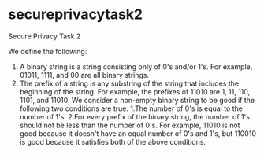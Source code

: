 # secureprivacytask2
Secure Privacy Task 2

We define the following:
1) A binary string is a string consisting only of 0's and/or 1's. For example, 01011, 1111, and 00 are all binary strings.
2) The prefix of a string is any substring of the string that includes the beginning of the string. For example, the prefixes of 11010 are 1, 11, 110, 1101, and 11010.
We consider a non-empty binary string to be good if the following two conditions are true:
1.The number of 0's is equal to the number of 1's.
2.For every prefix of the binary string, the number of 1's should not be less than the number of 0's.
For example, 11010 is not good because it doesn't have an equal number of 0's and 1's, but 110010 is good because it satisfies both of the above conditions.
